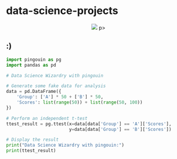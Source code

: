 # data-science-projects

<p align="center">
    <img src="https://i.ibb.co/tCKc47b/memee.jpg">
p>

## :)

```python
import pingouin as pg
import pandas as pd

# Data Science Wizardry with pingouin

# Generate some fake data for analysis
data = pd.DataFrame({
    'Group': ['A'] * 50 + ['B'] * 50,
    'Scores': list(range(50)) + list(range(50, 100))
})

# Perform an independent t-test
ttest_result = pg.ttest(x=data[data['Group'] == 'A']['Scores'],
                        y=data[data['Group'] == 'B']['Scores'])

# Display the result
print("Data Science Wizardry with pingouin:")
print(ttest_result)

```
